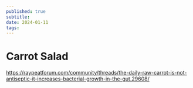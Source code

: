 ```yaml
---
published: true
subtitle:
date: 2024-01-11
tags: 
---
```


# Carrot Salad
https://raypeatforum.com/community/threads/the-daily-raw-carrot-is-not-antiseptic-it-increases-bacterial-growth-in-the-gut.29608/